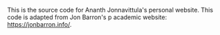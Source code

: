 This is the source code for Ananth Jonnavittula's personal website. This code is adapted from Jon Barron's p academic website: https://jonbarron.info/. 
